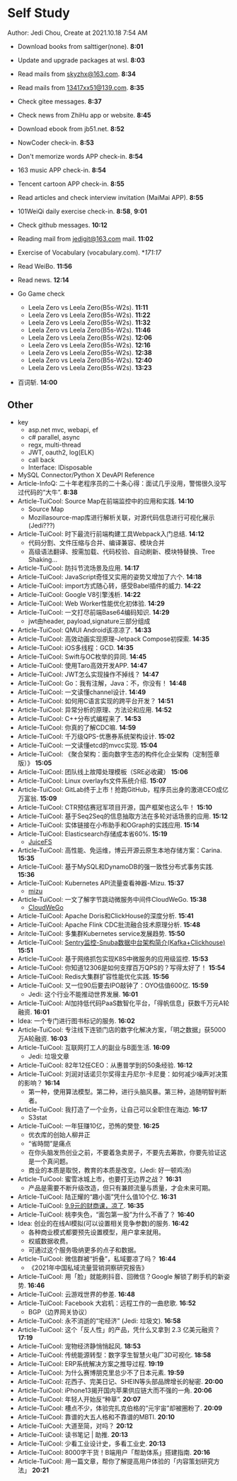 # Self Study

Author: Jedi Chou, Create at 2021.10.18 7:54 AM

* Download books from salttiger(none). **8:01**
* Update and upgrade packages at wsl. **8:03**
* Read mails from skyzhx@163.com. **8:34**
* Read mails from 13417xx51@139.com. **8:35**
* Check gitee messages. **8:37**
* Check news from ZhiHu app or website. **8:45**
* Download ebook from jb51.net. **8:52**
* NowCoder check-in. **8:53**
* Don't memorize words APP check-in. **8:54**
* 163 music APP check-in. **8:54**
* Tencent cartoon APP check-in. **8:55**
* Read articles and check interview invitation (MaiMai APP). **8:55**
* 101WeiQi daily exercise check-in. **8:58**, **9:01**
* Check github messages. **10:12**

* Reading mail from jedigit@163.com mail. **11:02**
* Exercise of Vocabulary (vocabulary.com). **171:17*
* Read WeiBo. **11:56**
* Read news. **12:14**
* Go Game check
  * Leela Zero vs Leela Zero(B5s-W2s). **11:11**
  * Leela Zero vs Leela Zero(B5s-W2s). **11:22**
  * Leela Zero vs Leela Zero(B5s-W2s). **11:32**
  * Leela Zero vs Leela Zero(B5s-W2s). **11:46**
  * Leela Zero vs Leela Zero(B5s-W2s). **12:06**
  * Leela Zero vs Leela Zero(B5s-W2s). **12:16**
  * Leela Zero vs Leela Zero(B5s-W2s). **12:38**
  * Leela Zero vs Leela Zero(B5s-W2s). **12:40**
  * Leela Zero vs Leela Zero(B5s-W2s). **13:23**

* 百词斩. **14:00**

## Other

* key
  * asp.net mvc, webapi, ef
  * c# parallel, async
  * regx, multi-thread
  * JWT, oauth2, log(ELK)
  * call back
  * Interface: IDisposable
* MySQL Connector/Python X DevAPI Reference
* Article-InfoQ: 二十年老程序员的二十条心得：面试几乎没用，警惕很久没写过代码的“大牛”. **8:38**
* Article-TuiCool: Source Map在前端监控中的应用和实践. **14:10**
  * Source Map
  * Mozillasource-map库进行解析关联，对源代码信息进行可视化展示 (Jedi???)
* Article-TuiCool: 时下最流行前端构建工具Webpack入门总结. **14:12**
  * 代码分割、文件压缩与合并、编译兼容、模块合并
  * 高级语法翻译、按需加载、代码校验、自动刷新、模块特替换、Tree Shaking...
* Article-TuiCool: 防抖节流场景及应用. **14:17**
* Article-TuiCool: JavaScript奇怪又实用的姿势又增加了六个. **14:18**
* Article-TuiCool: import方式随心转，感受Babel插件的威力. **14:22**
* Article-TuiCool: Google V8引擎浅析. **14:22**
* Article-TuiCool: Web Worker性能优化初体验. **14:29**
* Article-TuiCool: 一文打尽前端Base64编码知识. **14:29**
  * jwt由header, payload,signature三部分组成
* Article-TuiCool: QMUI Android该凉凉了. **14:33**
* Article-TuiCool: 高效动画实现原理-Jetpack Compose初探索. **14:35**
* Article-TuiCool: iOS多线程：GCD. **14:35**
* Article-TuiCool: Swift与OC枚举的异同. **14:45**
* Article-TuiCool: 使用Taro高效开发APP. **14:47**
* Article-TuiCool: JWT怎么实现操作不掉线？ **14:47**
* Article-TuiCool: Go：我有注解，Java：不，你没有！ **14:48**
* Article-TuiCool: 一文读懂channel设计. **14:49**
* Article-TuiCool: 如何用C语言实现的跨平台开发？ **14:51**
* Article-TuiCool: 异常分析的原理、方法论和应用. **14:52**
* Article-TuiCool: C++分布式编程来了. **14:53**
* Article-TuiCool: 你真的了解CDC嘛. **14:59**
* Article-TuiCool: 千万级QPS-优惠券系统架构设计. **15:02**
* Article-TuiCool: 一文读懂etcd的mvcc实现. **15:04**
* Article-TuiCool: 《聚合架构：面向数字生态的构件化企业架构（定制签章版）》 **15:05**
* Article-TuiCool: 团队线上故障处理模板（SRE必收藏） **15:06**
* Article-TuiCool: Linux overlayfs文件系统介绍. **15:07**
* Article-TuiCool: GitLab终于上市！抢跑GitHub，程序员出身的激进CEO成亿万富翁. **15:09**
* Article-TuiCool: CTR预估赛冠军项目开源，国产框架也这么牛！ **15:10**
* Article-TuiCool: 基于Seq2Seq的信息抽取方法在多轮对话场景的应用. **15:12**
* Article-TuiCool: 实体链接在小布助手和OGraph的实践应用. **15:14**
* Article-TuiCool: Elasticsearch存储成本省60%. **15:19**
  * [JuiceFS](https://github.com/juicedata/juicefs)
* Article-TuiCool: 高性能、免运维，博云开源云原生本地存储方案：Carina. **15:35**
* Article-TuiCool: 基于MySQL和DynamoDB的强一致性分布式事务实践. **15:36**
* Article-TuiCool: Kubernetes API流量查看神器-Mizu. **15:37**
  * [mizu](https://github.com/up9inc/mizu/)
* Article-TuiCool: 一文了解字节跳动微服务中间件CloudWeGo. **15:38**
  * [CloudWeGo](https://github.com/cloudwego)
* Article-TuiCool: Apache Doris和ClickHouse的深度分析. **15:41**
* Article-TuiCool: Apache Flink CDC批流融合技术原理分析. **15:48**
* Aritcle-TuiCool: 多集群Kubernetes service发展趋势. **15:50**
* Article-TuiCool: [Sentry监控-Snuba数据中台架构简介(Kafka+Clickhouse)](https://www.tuicool.com/articles/vAv2ien) **15:51**
* Article-TuiCool: 基于网络抓包实现K8S中微服务的应用级监控. **15:53**
* Article-TuiCool: 你知道12306是如何支撑百万QPS的？写得太好了！ **15:54**
* Article-TuiCool: Redis大集群扩容性能优化实践. **15:56**
* Article-TuiCool: 又一位90后要去IPO敲钟了：OYO估值600亿. **15:59**
  * Jedi: 这个行业不能推动世界发展. **16:01**
* Article-TuiCool: AI加持低代码PaaS数智化平台，「得帆信息」获数千万元A轮融资. **16:01**
* Idea: 一个专门进行图书标记的服务. **16:02**
* Article-TuiCool: 专注线下连锁门店的数字化解决方案，「明之数据」获5000万A轮融资. **16:03**
* Article-TuiCool: 互联网打工人的副业与B面生活. **16:09**
  * Jedi: 垃圾文章
* Article-TuiCool: 82年12任CEO：从惠普学到的50条经验. **16:12**
* Article-TuiCool: 刘润对话诺贝尔奖得主丹尼尔·卡尼曼：如何减少噪声对决策的影响？ **16:14**
  * 第一种，使用算法模型。第二种，进行头脑风暴。第三种，追随明智判断者。
* Article-TuiCool: 我打造了一个业务，让自己可以全职住在海边. **16:17**
  * S3stat
* Article-TuiCool: 一年狂赚10亿，恐怖的樊登. **16:25**
  * 优衣库的创始人柳井正
  * “省時間”是痛点
  * 在你头脑发热创业之前，不要着急卖房子，不要先去筹款，你要先验证这是一个真问题。
  * 商业的本质是取悦，教育的本质是改变。(Jedi: 好一顿鸡汤)
* Article-TuiCool: 蜜雪冰城上市，也要打无边界之战？ **16:31**
  * 产品是需要不断升级改造，但只有兼顾流量与质量，才会未来可期。
* Article-TuiCool: 陆正耀的“趣小面”凭什么值10个亿. **16:31**
* Article-TuiCool: [9.9元的财商课，凉了](https://www.tuicool.com/articles/JRbQz2I). **16:35**
* Article-TuiCool: 桃李失色，“面包第一股”为什么不香了？ **16:40**
* Idea: 创业的在线AI模拟(可以设置相关竞争参数)的服务. **16:42**
  * 各种商业模式都要预先设置模型，用户拿来就用。
  * 权威数据收费。
  * 可通过这个服务吸纳更多的点子和数据。
* Article-TuiCool: 微信群被“折叠”，私域要凉了吗？ **16:44**
  * 《2021年中国私域流量营销洞察研究报告》
* Article-TuiCool: 用「脸」就能刷抖音、回微信？Google 解锁了刷手机的新姿势. **16:46**
* Article-TuiCool: 云游戏世界的参差. **16:48**
* Article-TuiCool: Facebook 大宕机：远程工作的一曲悲歌. **16:52**
  * BGP（边界网关协议）
* Article-TuiCool: 永不消逝的“宅经济” (Jedi: 垃圾文). **16:58**
* Article-TuiCool: 这个「反人性」的产品，凭什么又拿到 2.3 亿美元融资？ **17:19**
* Article-TuiCool: 宠物经济静悄悄起风. **18:53**
* Article-TuiCool: 传统能源转型：数字孪生智慧火电厂3D可视化. **18:58**
* Article-TuiCool: ERP系统解决方案之推导过程. **19:19**
* Article-TuiCool: 为什么赛博朋克里总少不了日本元素. **19:59**
* Article-TuiCool: 花西子、完美日记、SHEIN等头部品牌增长的秘密. **20:00**
* Article-TuiCool: iPhone13揭开国内苹果供应链大而不强的一角. **20:06**
* Article-TuiCool: 年轻人开始反“种草”. **20:07**
* Article-TuiCool: 槽点不少，体验完扎克伯格的“元宇宙”却被圈粉了. **20:09**
* Article-TuiCool: 靠谱的大五人格和不靠谱的MBTI. **20:10**
* Article-TuiCool: 大道至简，对吗？ **20:12**
* Article-TuiCool: 读书笔记 | 助推. **20:13**
* Article-TuiCool: 少看工业设计史，多看工业史. **20:13**
* Article-TuiCool: 8000字干货！B端用户「帮助体系」搭建指南. **20:16**
* Article-TuiCool: 用一篇文章，帮你了解提高用户体验的「内容策划研究方法」 **20:21**

